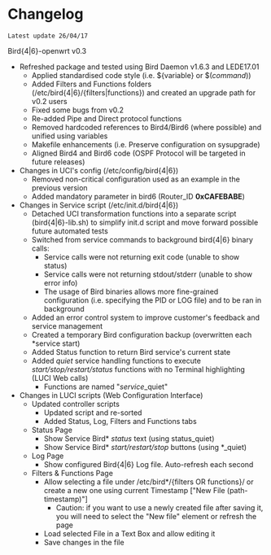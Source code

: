 # Changelog

`Latest update 26/04/17`

Bird{4|6}-openwrt v0.3
* Refreshed package and tested using Bird Daemon v1.6.3 and LEDE17.01
   * Applied standardised code style (i.e. ${variable} or $(_command_))
   * Added Filters and Functions folders (/etc/bird{4|6}/{filters|functions}) and created an upgrade path for v0.2 users
   * Fixed some bugs from v0.2
   * Re-added Pipe and Direct protocol functions
   * Removed hardcoded references to Bird4/Bird6 (where possible) and unified using variables
   * Makefile enhancements (i.e. Preserve configuration on sysupgrade)
   * Aligned Bird4 and Bird6 code (OSPF Protocol will be targeted in future releases)
* Changes in UCI's config (/etc/config/bird{4|6})
  * Removed non-critical configuration used as an example in the previous version
  * Added mandatory parameter in bird6 (Router\_ID **0xCAFEBABE**)
* Changes in Service script (/etc/init.d/bird{4|6})
  * Detached UCI transformation functions into a separate script (bird{4|6}-lib.sh) to simplify init.d script and move forward possible future automated tests
  * Switched from service commands to background bird{4|6} binary calls:
     * Service calls were not returning exit code (unable to show status)
     * Service calls were not returning stdout/stderr (unable to show error info)
     * The usage of Bird binaries allows more fine-grained configuration (i.e. specifying the PID or LOG file) and to be ran in background
  * Added an error control system to improve customer's feedback and service management
  * Created a temporary Bird configuration backup (overwritten each *service start)
  * Added Status function to return Bird service's current state
  * Added _quiet_ service handling functions to execute _start/stop/restart/status_ functions with no Terminal highlighting (LUCI Web calls)
     * Functions are named "*service*\_quiet"
* Changes in LUCI scripts (Web Configuration Interface)
   * Updated controller scripts
      * Updated script and re-sorted
      * Added Status, Log, Filters and Functions tabs
    * Status Page
      * Show Service Bird\* _status_ text (using status\_quiet)
      * Show Service Bird\* _start/restart/stop_ buttons (using \*\_quiet)
    * Log Page
      * Show configured Bird{4|6} Log file. Auto-refresh each second
    * Filters & Functions Page
      * Allow selecting a file under /etc/bird\*/{filters OR functions}/ or create a new one using current Timestamp \["New File (path-timestamp)"\]
        * Caution: if you want to use a newly created file after saving it, you will need to select the "New file" element or refresh the page
      * Load selected File in a Text Box and allow editing it
      * Save changes in the file
